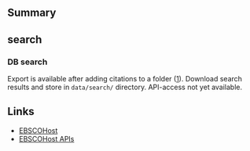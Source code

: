 ## Summary

## search

### DB search

Export is available after adding citations to a folder ([1](https://connect.ebsco.com/s/article/How-to-Use-the-Export-Manager-in-EBSCOhost?language=en_US)).
Download search results and store in `data/search/` directory. API-access not yet available.

## Links

- [EBSCOHost](https://www.ebsco.com/products/research-databases/ebscohost-research-platform)
- [EBSCOHost APIs](https://developer.ebsco.com/getting-started/available-apis)
